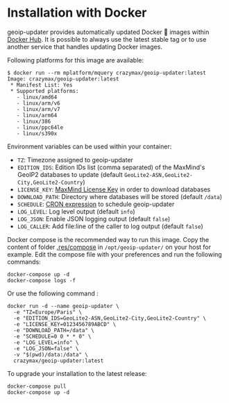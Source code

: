 # Installation with Docker

geoip-updater provides automatically updated Docker :whale: images within [Docker Hub](https://hub.docker.com/r/crazymax/geoip-updater). It is possible to always use the latest stable tag or to use another service that handles updating Docker images.

Following platforms for this image are available:

```
$ docker run --rm mplatform/mquery crazymax/geoip-updater:latest
Image: crazymax/geoip-updater:latest
 * Manifest List: Yes
 * Supported platforms:
   - linux/amd64
   - linux/arm/v6
   - linux/arm/v7
   - linux/arm64
   - linux/386
   - linux/ppc64le
   - linux/s390x
```

Environment variables can be used within your container:

* `TZ`: Timezone assigned to geoip-updater
* `EDITION_IDS`: Edition IDs list (comma separated) of the MaxMind's GeoIP2 databases to update (default `GeoLite2-ASN,GeoLite2-City,GeoLite2-Country`)
* `LICENSE_KEY`: [MaxMind License Key](../prerequisites.md#license-key) in order to download databases
* `DOWNLOAD_PATH`: Directory where databases will be stored (default `/data`)
* `SCHEDULE`: [CRON expression](https://godoc.org/github.com/robfig/cron#hdr-CRON_Expression_Format) to schedule geoip-updater
* `LOG_LEVEL`: Log level output (default `info`)
* `LOG_JSON`: Enable JSON logging output (default `false`)
* `LOG_CALLER`: Add file:line of the caller to log output (default `false`)

Docker compose is the recommended way to run this image. Copy the content of folder [.res/compose](../../.res/compose) in `/opt/geoip-updater/` on your host for example. Edit the compose file with your preferences and run the following commands:

```
docker-compose up -d
docker-compose logs -f
```

Or use the following command :

```
docker run -d --name geoip-updater \
  -e "TZ=Europe/Paris" \
  -e "EDITION_IDS=GeoLite2-ASN,GeoLite2-City,GeoLite2-Country" \
  -e "LICENSE_KEY=0123456789ABCD" \
  -e "DOWNLOAD_PATH=/data" \
  -e "SCHEDULE=0 0 * * 0" \
  -e "LOG_LEVEL=info" \
  -e "LOG_JSON=false" \
  -v "$(pwd)/data:/data" \
  crazymax/geoip-updater:latest
```

To upgrade your installation to the latest release:

```
docker-compose pull
docker-compose up -d
```
